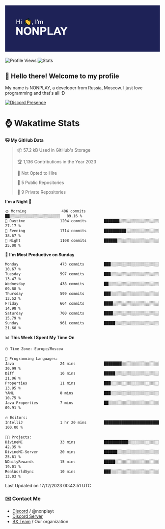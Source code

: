 ![Discord Presence](./header.png)
<br></br>
![Profile Views](https://komarev.com/ghpvc/?username=NONPLAYT&color=blue&style=for-the-badge)
![Stats](https://img.shields.io/badge/0%25-OPTIMIZED-orange?style=for-the-badge)


## :wave: Hello there! Welcome to my profile

My name is NONPLAY, a developer from Russia, Moscow. I just love programming and that's all :D

[![Discord Presence](https://lanyard.cnrad.dev/api/597087584090587177?showDisplayName=true)](https://discord.com/users/597087584090587177) 

# ⌚ Wakatime Stats

<!--START_SECTION:waka-->
**🐱 My GitHub Data** 

> 📦 57.2 kB Used in GitHub's Storage 
 > 
> 🏆 1,136 Contributions in the Year 2023
 > 
> 🚫 Not Opted to Hire
 > 
> 📜 5 Public Repositories 
 > 
> 🔑 9 Private Repositories 
 > 
**I'm a Night 🦉** 

```text
🌞 Morning                406 commits         ██░░░░░░░░░░░░░░░░░░░░░░░   09.16 % 
🌆 Daytime                1204 commits        ███████░░░░░░░░░░░░░░░░░░   27.17 % 
🌃 Evening                1714 commits        ██████████░░░░░░░░░░░░░░░   38.67 % 
🌙 Night                  1108 commits        ██████░░░░░░░░░░░░░░░░░░░   25.00 % 
```
📅 **I'm Most Productive on Sunday** 

```text
Monday                   473 commits         ███░░░░░░░░░░░░░░░░░░░░░░   10.67 % 
Tuesday                  597 commits         ███░░░░░░░░░░░░░░░░░░░░░░   13.47 % 
Wednesday                438 commits         ██░░░░░░░░░░░░░░░░░░░░░░░   09.88 % 
Thursday                 599 commits         ███░░░░░░░░░░░░░░░░░░░░░░   13.52 % 
Friday                   664 commits         ████░░░░░░░░░░░░░░░░░░░░░   14.98 % 
Saturday                 700 commits         ████░░░░░░░░░░░░░░░░░░░░░   15.79 % 
Sunday                   961 commits         █████░░░░░░░░░░░░░░░░░░░░   21.68 % 
```


📊 **This Week I Spent My Time On** 

```text
🕑︎ Time Zone: Europe/Moscow

💬 Programming Languages: 
Java                     24 mins             ████████░░░░░░░░░░░░░░░░░   30.99 % 
Diff                     16 mins             █████░░░░░░░░░░░░░░░░░░░░   21.06 % 
Properties               11 mins             ███░░░░░░░░░░░░░░░░░░░░░░   13.85 % 
YAML                     8 mins              ███░░░░░░░░░░░░░░░░░░░░░░   10.75 % 
Java Properties          7 mins              ██░░░░░░░░░░░░░░░░░░░░░░░   09.91 % 

🔥 Editors: 
IntelliJ                 1 hr 20 mins        █████████████████████████   100.00 % 

🐱‍💻 Projects: 
DivineMC                 33 mins             ███████████░░░░░░░░░░░░░░   42.35 % 
DivineMC-Server          20 mins             ██████░░░░░░░░░░░░░░░░░░░   25.61 % 
NDailyRewards            15 mins             █████░░░░░░░░░░░░░░░░░░░░   19.01 % 
RealWorldSync            10 mins             ███░░░░░░░░░░░░░░░░░░░░░░   13.03 % 
```


 Last Updated on 17/12/2023 00:42:51 UTC
<!--END_SECTION:waka-->

### ✉️ Contact Me

- [Discord](https://discord.com/users/597087584090587177) / @nonplayt
- [Discord Server](https://discord.gg/p7cxhw7E2M)
- [BX Team](https://github.com/BX-Team) / Our organization
